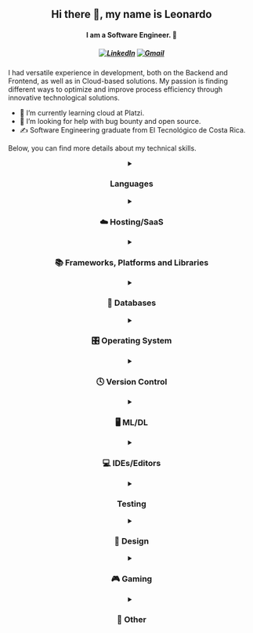 ## <p align="center">Hi there 👋, my name is Leonardo</p>

#### <p align="center">I am a Software Engineer. 👋</p>

##### <p align="center"> [![LinkedIn](https://img.shields.io/badge/linkedin-%230077B5.svg?style=for-the-badge&logo=linkedin&logoColor=white)](https://www.linkedin.com/in/ldfozamis/) [![Gmail](https://img.shields.io/badge/Gmail-D14836?style=for-the-badge&logo=gmail&logoColor=white)](mailto:Ldfozamis@gmail.com) </p>

I had versatile experience in development, both on the Backend and Frontend, as well as in Cloud-based solutions. My passion is finding different ways to optimize and improve process efficiency through innovative technological solutions.

- 🌱 I’m currently learning cloud at Platzi.
- 🤔 I’m looking for help with bug bounty and open source.
- ✍ Software Engineering graduate from El Tecnológico de Costa Rica.

Below, you can find more details about my technical skills.

<details align="center" >
  <summary>
    <h3 align="center">
      Languages
    </h3>
  </summary>
  <div align="center"> 
   
   ![Python](https://img.shields.io/badge/python-3670A0?style=for-the-badge&logo=python&logoColor=ffdd54)
    ![Java](https://img.shields.io/badge/java-%23ED8B00.svg?style=for-the-badge&logo=openjdk&logoColor=white)
    ![JavaScript](https://img.shields.io/badge/javascript-%23323330.svg?style=for-the-badge&logo=javascript&logoColor=%23F7DF1E)
    ![C](https://img.shields.io/badge/c-%2300599C.svg?style=for-the-badge&logo=c&logoColor=white)
    ![AssemblyScript](https://img.shields.io/badge/assembly%20script-%23000000.svg?style=for-the-badge&logo=assemblyscript&logoColor=white)
    ![PowerShell](https://img.shields.io/badge/PowerShell-%235391FE.svg?style=for-the-badge&logo=powershell&logoColor=white)
    ![Shell Script](https://img.shields.io/badge/shell_script-%23121011.svg?style=for-the-badge&logo=gnu-bash&logoColor=white)
  </div>
</details>    
<details align="center" >
  <summary>
    <h3 align="center">
      ☁️ Hosting/SaaS
    </h3>
  </summary>
  <div align="center">  

   ![Firebase](https://img.shields.io/badge/firebase-%23039BE5.svg?style=for-the-badge&logo=firebase)
    ![Google Cloud](https://img.shields.io/badge/GoogleCloud-%234285F4.svg?style=for-the-badge&logo=google-cloud&logoColor=white)
    ![AWS](https://img.shields.io/badge/AWS-%23FF9900.svg?style=for-the-badge&logo=amazon-aws&logoColor=white)
    ![Azure](https://img.shields.io/badge/azure-%230072C6.svg?style=for-the-badge&logo=microsoftazure&logoColor=white)
    ![Heroku](https://img.shields.io/badge/heroku-%23430098.svg?style=for-the-badge&logo=heroku&logoColor=white)
  </div>
</details>

<details align="center" >
  <summary>
    <h3 align="center">
      📚 Frameworks, Platforms and Libraries
    </h3>
  </summary>
  <div align="center">  
   
   ![Docker](https://img.shields.io/badge/docker-%230db7ed.svg?style=for-the-badge&logo=docker&logoColor=white)
    ![Kubernetes](https://img.shields.io/badge/kubernetes-%23326ce5.svg?style=for-the-badge&logo=kubernetes&logoColor=white)
    ![Flask](https://img.shields.io/badge/flask-%23000.svg?style=for-the-badge&logo=flask&logoColor=white)
    ![Ionic](https://img.shields.io/badge/Ionic-%233880FF.svg?style=for-the-badge&logo=Ionic&logoColor=white)
    ![Angular](https://img.shields.io/badge/angular-%23DD0031.svg?style=for-the-badge&logo=angular&logoColor=white)
    ![Astro](https://img.shields.io/badge/astro-%232C2052.svg?style=for-the-badge&logo=astro&logoColor=white)
    ![WebGL](https://img.shields.io/badge/WebGL-990000?logo=webgl&logoColor=white&style=for-the-badge)
    ![Bun](https://img.shields.io/badge/Bun-%23000000.svg?style=for-the-badge&logo=bun&logoColor=white)
    ![NodeJS](https://img.shields.io/badge/node.js-6DA55F?style=for-the-badge&logo=node.js&logoColor=white)
  </div>
</details>

<details align="center" >
  <summary>
    <h3 align="center">
      💾 Databases
    </h3>
  </summary>
  <div align="center">  
   
   ![MySQL](https://img.shields.io/badge/mysql-4479A1.svg?style=for-the-badge&logo=mysql&logoColor=white)
    ![MicrosoftSQLServer](https://img.shields.io/badge/Microsoft%20SQL%20Server-CC2927?style=for-the-badge&logo=microsoft%20sql%20server&logoColor=white)
    ![Firebase](https://img.shields.io/badge/firebase-a08021?style=for-the-badge&logo=firebase&logoColor=ffcd34)
    ![MariaDB](https://img.shields.io/badge/MariaDB-003545?style=for-the-badge&logo=mariadb&logoColor=white)
    ![MongoDB](https://img.shields.io/badge/MongoDB-%234ea94b.svg?style=for-the-badge&logo=mongodb&logoColor=white)
    ![Single Store](https://img.shields.io/badge/Single%20Store-AA00FF?style=for-the-badge&logo=singlestore&logoColor=white)
  </div>
</details>

<details align="center" >
  <summary>
    <h3 align="center">
      🎛️ Operating System
    </h3>
  </summary>
  <div align="center">  
   
   ![Linux](https://img.shields.io/badge/Linux-FCC624?style=for-the-badge&logo=linux&logoColor=black)
    ![Ubuntu](https://img.shields.io/badge/Ubuntu-E95420?style=for-the-badge&logo=ubuntu&logoColor=white)
    ![Windows](https://img.shields.io/badge/Windows-0078D6?style=for-the-badge&logo=windows&logoColor=white)
  </div>
</details>

<details align="center" >
  <summary>
    <h3 align="center">
      🕓 Version Control
    </h3>
  </summary>
  <div align="center">  
   
   ![Git](https://img.shields.io/badge/git-%23F05033.svg?style=for-the-badge&logo=git&logoColor=white)
    ![GitHub](https://img.shields.io/badge/github-%23121011.svg?style=for-the-badge&logo=github&logoColor=white)
    ![GitLab](https://img.shields.io/badge/gitlab-%23181717.svg?style=for-the-badge&logo=gitlab&logoColor=white)
  </div>
</details>

<details align="center" >
  <summary>
    <h3 align="center">
      🖥️ ML/DL
    </h3>
  </summary>
  <div align="center">  
   
   ![Matplotlib](https://img.shields.io/badge/Matplotlib-%23ffffff.svg?style=for-the-badge&logo=Matplotlib&logoColor=black)
    ![NumPy](https://img.shields.io/badge/numpy-%23013243.svg?style=for-the-badge&logo=numpy&logoColor=white)
    ![PyTorch](https://img.shields.io/badge/PyTorch-%23EE4C2C.svg?style=for-the-badge&logo=PyTorch&logoColor=white)
    ![TensorFlow](https://img.shields.io/badge/TensorFlow-%23FF6F00.svg?style=for-the-badge&logo=TensorFlow&logoColor=white)
  </div>
</details>

<details align="center" >
  <summary>
    <h3 align="center">
      💻 IDEs/Editors
    </h3>
  </summary>
  <div align="center">  
   
   ![Visual Studio Code](https://img.shields.io/badge/Visual%20Studio%20Code-0078d7.svg?style=for-the-badge&logo=visual-studio-code&logoColor=white)
    ![Visual Studio](https://img.shields.io/badge/Visual%20Studio-5C2D91.svg?style=for-the-badge&logo=visual-studio&logoColor=white)
    ![NetBeans IDE](https://img.shields.io/badge/NetBeansIDE-1B6AC6.svg?style=for-the-badge&logo=apache-netbeans-ide&logoColor=white)
    ![Jupyter Notebook](https://img.shields.io/badge/jupyter-%23FA0F00.svg?style=for-the-badge&logo=jupyter&logoColor=white)
    ![Eclipse](https://img.shields.io/badge/Eclipse-FE7A16.svg?style=for-the-badge&logo=Eclipse&logoColor=white)
  </div>
</details>

<details align="center" >
  <summary>
    <h3 align="center">
      Testing
    </h3>
  </summary>
  <div align="center">  
   
   ![Selenium](https://img.shields.io/badge/-selenium-%43B02A?style=for-the-badge&logo=selenium&logoColor=white)
    ![Postman](https://img.shields.io/badge/Postman-FF6C37?style=for-the-badge&logo=postman&logoColor=white)
    ![SonarQube](https://img.shields.io/badge/SonarQube-black?style=for-the-badge&logo=sonarqube&logoColor=4E9BCD)
    ![Swagger](https://img.shields.io/badge/-Swagger-%23Clojure?style=for-the-badge&logo=swagger&logoColor=white)
  </div>
</details>

<details align="center" >
  <summary>
    <h3 align="center">
      🎨 Design
    </h3>
  </summary>
  <div align="center">  
   
   ![Figma](https://img.shields.io/badge/figma-%23F24E1E.svg?style=for-the-badge&logo=figma&logoColor=white)
    ![Gimp Gnu Image Manipulation Program](https://img.shields.io/badge/Gimp-657D8B?style=for-the-badge&logo=gimp&logoColor=FFFFFF)
    ![Blender](https://img.shields.io/badge/blender-%23F5792A.svg?style=for-the-badge&logo=blender&logoColor=white)
  </div>
</details>

<details align="center" >
  <summary>
    <h3 align="center">
      🎮 Gaming
    </h3>
  </summary>
  <div align="center">  
   
   ![Itch.io](https://img.shields.io/badge/Itch-%23FF0B34.svg?style=for-the-badge&logo=Itch.io&logoColor=white)
    ![Unity](https://img.shields.io/badge/unity-%23000000.svg?style=for-the-badge&logo=unity&logoColor=white)
    ![Godot Engine](https://img.shields.io/badge/GODOT-%23FFFFFF.svg?style=for-the-badge&logo=godot-engine)
  </div>
</details>

<details align="center" >
  <summary>
    <h3 align="center">
      🥅 Other
    </h3>
  </summary>
  <div align="center">  
   
   ![Arduino](https://img.shields.io/badge/-Arduino-00979D?style=for-the-badge&logo=Arduino&logoColor=white)
    ![Jira](https://img.shields.io/badge/jira-%230A0FFF.svg?style=for-the-badge&logo=jira&logoColor=white)
    ![ElasticSearch](https://img.shields.io/badge/-ElasticSearch-005571?style=for-the-badge&logo=elasticsearch)
  </div>
</details>
